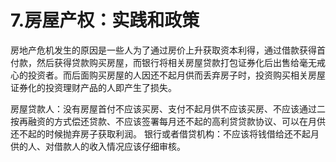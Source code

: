 # 7.房屋产权：实践和政策
房地产危机发生的原因是一些人为了通过房价上升获取资本利得，通过借款获得首付款，然后获得贷款购买房屋，而银行将相关房屋贷款打包证券化后出售给毫无戒心的投资者。而后面购买房屋的人因还不起月供而丢弃房子时，投资购买相关房屋证券化的投资理财产品的人即产生了损失。

房屋贷款人：没有房屋首付不应该买房、支付不起月供不应该买房、不应该通过二按再融资的方式偿还贷款、不应该签署每月还不起的高利贷贷款协议、可以在月供还不起的时候抛弃房子获取利润。
银行或者借贷机构：不应该将钱借给还不起月供的人、对借款人的收入情况应该仔细审核。